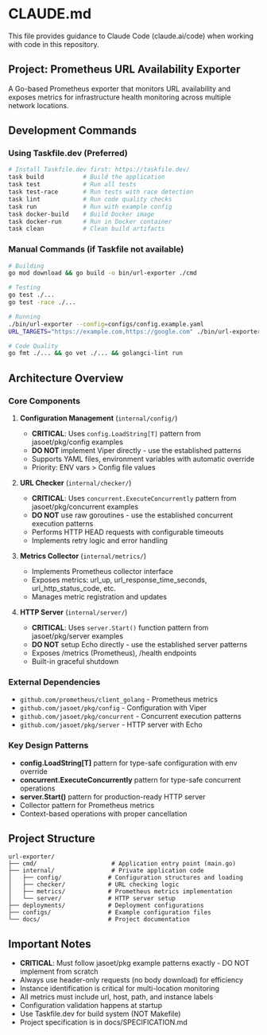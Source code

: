 # CLAUDE.md

This file provides guidance to Claude Code (claude.ai/code) when working with code in this repository.

## Project: Prometheus URL Availability Exporter

A Go-based Prometheus exporter that monitors URL availability and exposes metrics for infrastructure health monitoring across multiple network locations.

## Development Commands

### Using Taskfile.dev (Preferred)
```bash
# Install Taskfile.dev first: https://taskfile.dev/
task build           # Build the application
task test            # Run all tests
task test-race       # Run tests with race detection
task lint            # Run code quality checks
task run             # Run with example config
task docker-build    # Build Docker image
task docker-run      # Run in Docker container
task clean           # Clean build artifacts
```

### Manual Commands (if Taskfile not available)
```bash
# Building
go mod download && go build -o bin/url-exporter ./cmd

# Testing
go test ./...
go test -race ./...

# Running
./bin/url-exporter --config=configs/config.example.yaml
URL_TARGETS="https://example.com,https://google.com" ./bin/url-exporter

# Code Quality
go fmt ./... && go vet ./... && golangci-lint run
```

## Architecture Overview

### Core Components

1. **Configuration Management** (`internal/config/`)
   - **CRITICAL**: Uses `config.LoadString[T]` pattern from jasoet/pkg/config examples
   - **DO NOT** implement Viper directly - use the established patterns
   - Supports YAML files, environment variables with automatic override
   - Priority: ENV vars > Config file values

2. **URL Checker** (`internal/checker/`)
   - **CRITICAL**: Uses `concurrent.ExecuteConcurrently` pattern from jasoet/pkg/concurrent examples
   - **DO NOT** use raw goroutines - use the established concurrent execution patterns
   - Performs HTTP HEAD requests with configurable timeouts
   - Implements retry logic and error handling

3. **Metrics Collector** (`internal/metrics/`)
   - Implements Prometheus collector interface
   - Exposes metrics: url_up, url_response_time_seconds, url_http_status_code, etc.
   - Manages metric registration and updates

4. **HTTP Server** (`internal/server/`)
   - **CRITICAL**: Uses `server.Start()` function pattern from jasoet/pkg/server examples
   - **DO NOT** setup Echo directly - use the established server patterns
   - Exposes /metrics (Prometheus), /health endpoints
   - Built-in graceful shutdown

### External Dependencies
- `github.com/prometheus/client_golang` - Prometheus metrics
- `github.com/jasoet/pkg/config` - Configuration with Viper
- `github.com/jasoet/pkg/concurrent` - Concurrent execution patterns
- `github.com/jasoet/pkg/server` - HTTP server with Echo

### Key Design Patterns
- **config.LoadString[T]** pattern for type-safe configuration with env override
- **concurrent.ExecuteConcurrently** pattern for type-safe concurrent operations
- **server.Start()** pattern for production-ready HTTP server
- Collector pattern for Prometheus metrics
- Context-based operations with proper cancellation

## Project Structure
```
url-exporter/
├── cmd/                     # Application entry point (main.go)
├── internal/                # Private application code
│   ├── config/             # Configuration structures and loading
│   ├── checker/            # URL checking logic
│   ├── metrics/            # Prometheus metrics implementation
│   └── server/             # HTTP server setup
├── deployments/            # Deployment configurations
├── configs/                # Example configuration files
└── docs/                   # Project documentation
```

## Important Notes

- **CRITICAL**: Must follow jasoet/pkg example patterns exactly - DO NOT implement from scratch
- Always use header-only requests (no body download) for efficiency
- Instance identification is critical for multi-location monitoring
- All metrics must include url, host, path, and instance labels
- Configuration validation happens at startup
- Use Taskfile.dev for build system (NOT Makefile)
- Project specification is in docs/SPECIFICATION.md
